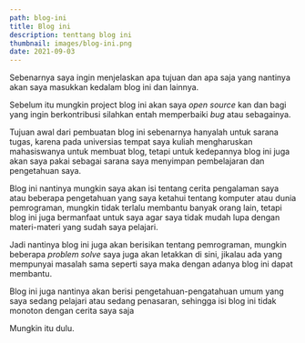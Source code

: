 ```yaml
---
path: blog-ini
title: Blog ini
description: tenttang blog ini
thumbnail: images/blog-ini.png
date: 2021-09-03
---
```

<!-- image blog -->

Sebenarnya saya ingin menjelaskan apa tujuan dan apa saja yang nantinya akan saya masukkan kedalam blog ini dan lainnya.

Sebelum itu mungkin project blog ini akan saya *open source* kan dan bagi yang ingin berkontribusi silahkan entah memperbaiki *bug* atau sebagainya.

Tujuan awal dari pembuatan blog ini sebenarnya hanyalah untuk sarana tugas, karena pada universias tempat saya kuliah mengharuskan mahasiswanya untuk membuat blog, tetapi untuk kedepannya blog ini juga akan saya pakai sebagai sarana saya menyimpan pembelajaran dan pengetahuan saya.

Blog ini nantinya mungkin saya akan isi tentang cerita pengalaman saya atau beberapa pengetahuan yang saya ketahui tentang komputer atau dunia pemrograman, mungkin tidak terlalu membantu banyak orang lain, tetapi blog ini juga bermanfaat untuk saya agar saya tidak mudah lupa dengan materi-materi yang sudah saya pelajari.

Jadi nantinya blog ini juga akan berisikan tentang pemrograman, mungkin beberapa *problem solve* saya juga akan letakkan di sini, jikalau ada yang mempunyai masalah sama seperti saya maka dengan adanya blog ini dapat membantu.

Blog ini juga nantinya akan berisi pengetahuan-pengatahuan umum yang saya sedang pelajari atau sedang penasaran, sehingga isi blog ini tidak monoton dengan cerita saya saja

Mungkin itu dulu.